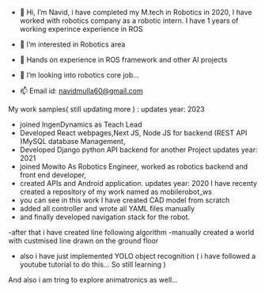 - 👋 Hi, I’m Navid, i have completed my M.tech in Robotics in 2020, 
     I have worked with robotics company as a robotic intern. I have 1 years of working experince  experience in ROS  
- 👀 I’m interested in Robotics area 
- 🌱 Hands on experience in ROS framework and other AI projects
- 💞️ I’m looking into robotics core job... 

- 📫 Email id: navidmulla60@gmail.com

My work samples( still updating more ) :
updates year: 2023
  - joined IngenDynamics as Teach Lead
  - Developed React webpages,Next JS,  Node JS for backend (REST API )MySQL database Management,
  - Developed Django python API backend for another Project
updates year: 2021
  - joined Mowito As Robotics Engineer, worked as robotics backend and front end developer, 
  - created APIs and Android application.
updates year: 2020
I have recenty created a repository of my work named as mobilerobot_ws
  - you can see in this work I have created CAD model from scratch
  - added all controller and wrote all YAML files manually 
  - and finally developed navigation stack for the robot.
  
  -after that i have created line following algorithm
  -manually created a world with custmised line drawn on the ground floor
  
  - also i have just implemented YOLO object recognition ( i have followed a youtube tutorial to do this... So still learning )

And also i am tring to explore animatronics as well...


<!---
navidmulla60/navidmulla60 is a ✨ special ✨ repository because its `README.md` (this file) appears on your GitHub profile.
You can click the Preview link to take a look at your changes.
--->
